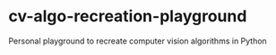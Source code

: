 # cv-algo-recreation-playground
Personal playground to recreate computer vision algorithms in Python
